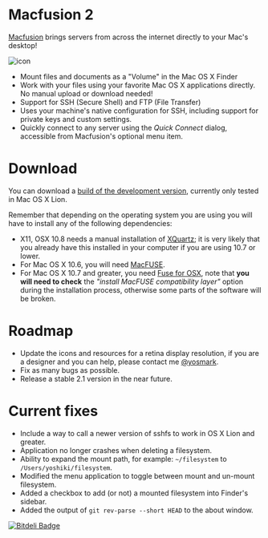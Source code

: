 Macfusion 2
===========

[Macfusion][] brings servers from across the internet directly to your Mac's desktop!

![icon](http://i.imgur.com/zGp4o.png)

- Mount files and documents as a "Volume" in the Mac OS X Finder
- Work with your files using your favorite Mac OS X applications directly. No manual upload or download needed!
- Support for SSH (Secure Shell) and FTP (File Transfer)
- Uses your machine's native configuration for SSH, including support for private keys and custom settings.
- Quickly connect to any server using the *Quick Connect* dialog, accessible from Macfusion's optional menu item.


Download
========

You can download a [build of the development version][], currently only tested in Mac OS X Lion.

Remember that depending on the operating system you are using you will have to install any of the following dependencies:

- X11, OSX 10.8 needs a manual installation of [XQuartz][]; it is very likely that you already have this installed in your computer if you are using 10.7 or lower.
- For Mac OS X 10.6, you will need [MacFUSE][].
- For Mac OS X 10.7 and greater, you need [Fuse for OSX][], note that **you will need to check** the *"install MacFUSE compatibility layer"* option during the installation process, otherwise some parts of the software will be broken.

Roadmap
=======

- Update the icons and resources for a retina display resolution, if you are a designer and you can help, please contact me [@yosmark][].
- Fix as many bugs as possible.
- Release a stable 2.1 version in the near future.

Current fixes
=============

- Include a way to call a newer version of sshfs to work in OS X Lion and greater.
- Application no longer crashes when deleting a filesystem.
- Ability to expand the mount path, for example: `~/filesystem` to `/Users/yoshiki/filesystem`. 
- Modified the menu application to toggle between mount and un-mount filesystem.
- Added a checkbox to add (or not) a mounted filesystem into Finder's sidebar.
- Added the output of `git rev-parse --short HEAD` to the about window.

[![Bitdeli Badge](https://d2weczhvl823v0.cloudfront.net/ElDeveloper/macfusion2/trend.png)](https://bitdeli.com/free "Bitdeli Badge")

[Macfusion]:http://macfusionapp.org/
[MacFUSE]:http://code.google.com/p/macfuse/
[Fuse for OSX]:http://osxfuse.github.com
[XQuartz]:http://xquartz.macosforge.org
[build of the development version]:http://yoshikee.tumblr.com/post/39202253046/eldeveloper-macfusion
[@yosmark]:https://twitter.com/yosmark
